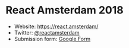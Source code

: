 # React Amsterdam 2018

* Website: https://react.amsterdam/
* Twitter: [@reactamsterdam](https://twitter.com/reactamsterdam)
* Submission form: [Google Form](https://docs.google.com/forms/d/e/1FAIpQLSeSLqQdDB2BBPK5lDeSwIdGQKibzgdywbmXpnHRcBk6j-uTLw/viewform)
